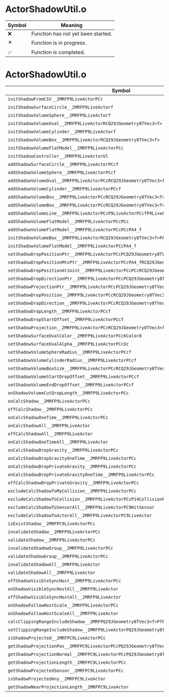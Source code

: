 # ActorShadowUtil.o
| Symbol | Meaning 
| ------------- | ------------- 
| :x: | Function has not yet been started. 
| :eight_pointed_black_star: | Function is in progress. 
| :white_check_mark: | Function is completed. 


# ActorShadowUtil.o
| Symbol | Decompiled? |
| ------------- | ------------- |
| `initShadowFromCSV__2MRFP9LiveActorPCc` | :x: |
| `initShadowSurfaceCircle__2MRFP9LiveActorf` | :x: |
| `initShadowVolumeSphere__2MRFP9LiveActorf` | :x: |
| `initShadowVolumeOval__2MRFP9LiveActorRCQ29JGeometry8TVec3<f>` | :x: |
| `initShadowVolumeCylinder__2MRFP9LiveActorf` | :x: |
| `initShadowVolumeBox__2MRFP9LiveActorRCQ29JGeometry8TVec3<f>` | :x: |
| `initShadowVolumeFlatModel__2MRFP9LiveActorPCc` | :x: |
| `initShadowController__2MRFP9LiveActorUl` | :x: |
| `addShadowSurfaceCircle__2MRFP9LiveActorPCcf` | :x: |
| `addShadowVolumeSphere__2MRFP9LiveActorPCcf` | :x: |
| `addShadowVolumeOval__2MRFP9LiveActorPCcRCQ29JGeometry8TVec3<f>PA4_f` | :x: |
| `addShadowVolumeCylinder__2MRFP9LiveActorPCcf` | :x: |
| `addShadowVolumeBox__2MRFP9LiveActorPCcRCQ29JGeometry8TVec3<f>` | :x: |
| `addShadowVolumeBox__2MRFP9LiveActorPCcRCQ29JGeometry8TVec3<f>PA4_f` | :x: |
| `addShadowVolumeLine__2MRFP9LiveActorPCcP9LiveActorPCcfP9LiveActorPCcf` | :x: |
| `addShadowVolumeFlatModel__2MRFP9LiveActorPCcPCc` | :x: |
| `addShadowVolumeFlatModel__2MRFP9LiveActorPCcPCcPA4_f` | :x: |
| `initShadowVolumeBox__2MRFP9LiveActorRCQ29JGeometry8TVec3<f>PA4_f` | :x: |
| `initShadowVolumeFlatModel__2MRFP9LiveActorPCcPA4_f` | :x: |
| `setShadowDropPositionPtr__2MRFP9LiveActorPCcPCQ29JGeometry8TVec3<f>` | :x: |
| `setShadowDropPositionMtxPtr__2MRFP9LiveActorPCcPA4_fRCQ29JGeometry8TVec3<f>` | :x: |
| `setShadowDropPositionAtJoint__2MRFP9LiveActorPCcPCcRCQ29JGeometry8TVec3<f>` | :x: |
| `setShadowDropDirectionPtr__2MRFP9LiveActorPCcPCQ29JGeometry8TVec3<f>` | :x: |
| `setShadowProjectionPtr__2MRFP9LiveActorPCcPCQ29JGeometry8TVec3<f>PCQ29JGeometry8TVec3<f>` | :x: |
| `setShadowDropPosition__2MRFP9LiveActorPCcRCQ29JGeometry8TVec3<f>` | :x: |
| `setShadowDropDirection__2MRFP9LiveActorPCcRCQ29JGeometry8TVec3<f>` | :x: |
| `setShadowDropLength__2MRFP9LiveActorPCcf` | :x: |
| `setShadowDropStartOffset__2MRFP9LiveActorPCcf` | :x: |
| `setShadowProjection__2MRFP9LiveActorPCcRCQ29JGeometry8TVec3<f>RCQ29JGeometry8TVec3<f>b` | :x: |
| `setShadowSurfaceOvalColor__2MRFP9LiveActorPCc6Color8` | :x: |
| `setShadowSurfaceOvalAlpha__2MRFP9LiveActorPCcUc` | :x: |
| `setShadowVolumeSphereRadius__2MRFP9LiveActorPCcf` | :x: |
| `setShadowVolumeCylinderRadius__2MRFP9LiveActorPCcf` | :x: |
| `setShadowVolumeBoxSize__2MRFP9LiveActorPCcRCQ29JGeometry8TVec3<f>` | :x: |
| `setShadowVolumeStartDropOffset__2MRFP9LiveActorPCcf` | :x: |
| `setShadowVolumeEndDropOffset__2MRFP9LiveActorPCcf` | :x: |
| `onShadowVolumeCutDropLength__2MRFP9LiveActorPCc` | :x: |
| `onCalcShadow__2MRFP9LiveActorPCc` | :x: |
| `offCalcShadow__2MRFP9LiveActorPCc` | :x: |
| `onCalcShadowOneTime__2MRFP9LiveActorPCc` | :x: |
| `onCalcShadowAll__2MRFP9LiveActor` | :x: |
| `offCalcShadowAll__2MRFP9LiveActor` | :x: |
| `onCalcShadowOneTimeAll__2MRFP9LiveActor` | :x: |
| `onCalcShadowDropGravity__2MRFP9LiveActorPCc` | :x: |
| `onCalcShadowDropGravityOneTime__2MRFP9LiveActorPCc` | :x: |
| `onCalcShadowDropPrivateGravity__2MRFP9LiveActorPCc` | :x: |
| `onCalcShadowDropPrivateGravityOneTime__2MRFP9LiveActorPCc` | :x: |
| `offCalcShadowDropPrivateGravity__2MRFP9LiveActorPCc` | :x: |
| `excludeCalcShadowToMyCollision__2MRFP9LiveActorPCc` | :x: |
| `excludeCalcShadowToCollision__2MRFP9LiveActorPCcP14CollisionParts` | :x: |
| `excludeCalcShadowToSensorAll__2MRFP9LiveActorPC9HitSensor` | :x: |
| `excludeCalcShadowToActorAll__2MRFP9LiveActorPC9LiveActor` | :x: |
| `isExistShadow__2MRFPC9LiveActorPCc` | :x: |
| `invalidateShadow__2MRFP9LiveActorPCc` | :x: |
| `validateShadow__2MRFP9LiveActorPCc` | :x: |
| `invalidateShadowGroup__2MRFP9LiveActorPCc` | :x: |
| `validateShadowGroup__2MRFP9LiveActorPCc` | :x: |
| `invalidateShadowAll__2MRFP9LiveActor` | :x: |
| `validateShadowAll__2MRFP9LiveActor` | :x: |
| `offShadowVisibleSyncHost__2MRFP9LiveActorPCc` | :x: |
| `onShadowVisibleSyncHostAll__2MRFP9LiveActor` | :x: |
| `offShadowVisibleSyncHostAll__2MRFP9LiveActor` | :x: |
| `onShadowFollowHostScale__2MRFP9LiveActorPCc` | :x: |
| `onShadowFollowHostScaleAll__2MRFP9LiveActor` | :x: |
| `calcClippingRangeIncludeShadow__2MRFPQ29JGeometry8TVec3<f>PfPC9LiveActorf` | :x: |
| `setClippingRangeIncludeShadow__2MRFP9LiveActorPQ29JGeometry8TVec3<f>f` | :x: |
| `isShadowProjected__2MRFPC9LiveActorPCc` | :x: |
| `getShadowProjectionPos__2MRFPC9LiveActorPCcPQ29JGeometry8TVec3<f>` | :x: |
| `getShadowProjectionNormal__2MRFPC9LiveActorPCcPQ29JGeometry8TVec3<f>` | :x: |
| `getShadowProjectionLength__2MRFPC9LiveActorPCc` | :x: |
| `getShadowProjectedSensor__2MRFPC9LiveActorPCc` | :x: |
| `isShadowProjectedAny__2MRFPC9LiveActor` | :x: |
| `getShadowNearProjectionLength__2MRFPC9LiveActor` | :x: |
